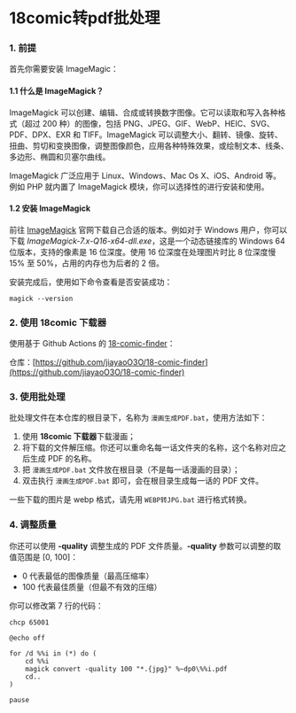 # 18comic转pdf批处理

### 1. 前提

首先你需要安装 ImageMagic：

#### 1.1 什么是 ImageMagick？

ImageMagick 可以创建、编辑、合成或转换数字图像。它可以读取和写入各种格式（超过 200 种）的图像，包括 PNG、JPEG、GIF、WebP、HEIC、SVG、PDF、DPX、EXR 和 TIFF。ImageMagick 可以调整大小、翻转、镜像、旋转、扭曲、剪切和变换图像，调整图像颜色，应用各种特殊效果，或绘制文本、线条、多边形、椭圆和贝塞尔曲线。

ImageMagick 广泛应用于 Linux、Windows、Mac Os X、iOS、Android 等。例如 PHP 就内置了 ImageMagick 模块，你可以选择性的进行安装和使用。

#### 1.2 安装 ImageMagick

前往 [ImageMagick](http://www.imagemagick.org/) 官网下载自己合适的版本。例如对于 Windows 用户，你可以下载 *ImageMagick-7.x-Q16-x64-dll.exe*，这是一个动态链接库的 Windows 64 位版本，支持的像素是 16 位深度。使用 16 位深度在处理图片时比 8 位深度慢 15% 至 50%，占用的内存也为后者的 2 倍。

安装完成后，使用如下命令查看是否安装成功：

```shell
magick --version
```

### 2. 使用 18comic 下载器

使用基于 Github Actions 的 [18-comic-finder](https://github.com/jiayaoO3O/18-comic-finder)：

仓库：[https://github.com/jiayaoO3O/18-comic-finder](https://github.com/jiayaoO3O/18-comic-finder)

### 3. 使用批处理

批处理文件在本仓库的根目录下，名称为 `漫画生成PDF.bat`，使用方法如下：

1. 使用 **18comic 下载器**下载漫画；
2. 将下载的文件解压缩。你还可以重命名每一话文件夹的名称，这个名称对应之后生成 PDF 的名称。
3. 把 `漫画生成PDF.bat` 文件放在根目录（不是每一话漫画的目录）；
4. 双击执行 `漫画生成PDF.bat` 即可，会在根目录生成每一话的 PDF 文件。

一些下载的图片是 webp 格式，请先用 `WEBP转JPG.bat` 进行格式转换。

### 4. 调整质量

你还可以使用 **-quality** 调整生成的 PDF 文件质量。**-quality** 参数可以调整的取值范围是 [0, 100]：

- 0 代表最低的图像质量（最高压缩率）
- 100 代表最佳质量（但最不有效的压缩）

你可以修改第 7 行的代码：

```shell
chcp 65001

@echo off

for /d %%i in (*) do (
    cd %%i
    magick convert -quality 100 "*.{jpg}" %~dp0\%%i.pdf
    cd..
)

pause
```